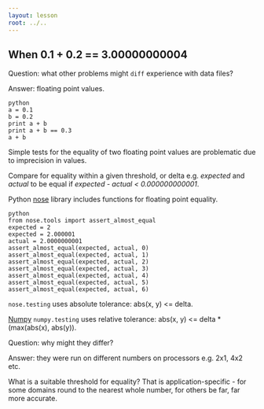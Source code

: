 ```yaml
---
layout: lesson
root: ../..
---
```


When 0.1 + 0.2 == 3.00000000004
-------------------------------

Question: what other problems might `diff` experience with data files?

Answer: floating point values.

    python
    a = 0.1
    b = 0.2
    print a + b
    print a + b == 0.3
    a + b

Simple tests for the equality of two floating point values are problematic due to imprecision in values.

Compare for equality within a given threshold, or delta e.g. *expected* and *actual* to be equal if *expected - actual < 0.000000000001*.

Python [nose](https://pypi.python.org/pypi/nose/) library includes functions for floating point equality.

    python
    from nose.tools import assert_almost_equal
    expected = 2
    expected = 2.000001
    actual = 2.0000000001
    assert_almost_equal(expected, actual, 0)
    assert_almost_equal(expected, actual, 1)
    assert_almost_equal(expected, actual, 2)
    assert_almost_equal(expected, actual, 3)
    assert_almost_equal(expected, actual, 4)
    assert_almost_equal(expected, actual, 5)
    assert_almost_equal(expected, actual, 6)

`nose.testing` uses absolute tolerance: abs(x, y) <= delta.

[Numpy](http://www.numpy.org/) `numpy.testing` uses relative tolerance: abs(x, y) <= delta * (max(abs(x), abs(y)). 

Question: why might they differ?

Answer: they were run on different numbers on processors e.g. 2x1, 4x2 etc.

What is a suitable threshold for equality? That is application-specific - for some domains round to the nearest whole number, for others be far, far more accurate.
